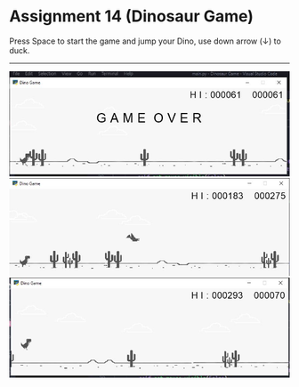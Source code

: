 # Assignment 14 (Dinosaur Game)
Press Space to start the game and jump your Dino, use down arrow (↓) to duck.

---


![Screen Shot](img/Screen1.JPG)
![Screen Shot](img/Screen2.JPG)
![Screen Shot](img/Screen3.JPG)